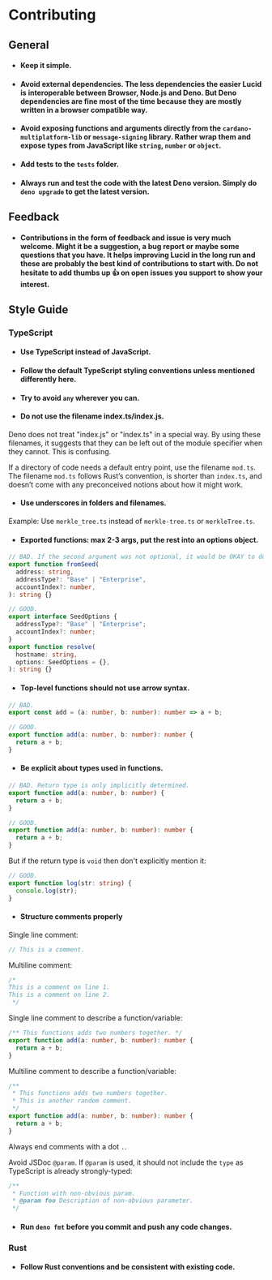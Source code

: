 # Contributing

## General

- #### Keep it simple.

- #### Avoid external dependencies. The less dependencies the easier Lucid is interoperable between Browser, Node.js and Deno. But Deno dependencies are fine most of the time because they are mostly written in a browser compatible way.

- #### Avoid exposing functions and arguments directly from the `cardano-multiplatform-lib` or `message-signing` library. Rather wrap them and expose types from JavaScript like `string`, `number` or `object`.

- #### Add tests to the `tests` folder.

- #### Always run and test the code with the latest Deno version. Simply do `deno upgrade` to get the latest version.

## Feedback

- #### Contributions in the form of feedback and issue is very much welcome. Might it be a suggestion, a bug report or maybe some questions that you have. It helps improving Lucid in the long run and these are probably the best kind of contributions to start with. Do not hesitate to add thumbs up 👍 on open issues you support to show your interest.

## Style Guide

### TypeScript

- #### Use TypeScript instead of JavaScript.

- #### Follow the default TypeScript styling conventions unless mentioned differently here.

- #### Try to avoid `any` wherever you can.

- #### Do not use the filename index.ts/index.js.

Deno does not treat "index.js" or "index.ts" in a special way. By using these
filenames, it suggests that they can be left out of the module specifier when
they cannot. This is confusing.

If a directory of code needs a default entry point, use the filename `mod.ts`.
The filename `mod.ts` follows Rust’s convention, is shorter than `index.ts`, and
doesn’t come with any preconceived notions about how it might work.

- #### Use underscores in folders and filenames.

Example: Use `merkle_tree.ts` instead of `merkle-tree.ts` or `merkleTree.ts`.

- #### Exported functions: max 2-3 args, put the rest into an options object.

```ts
// BAD. If the second argument was not optional, it would be OKAY to do it like this.
export function fromSeed(
  address: string,
  addressType?: "Base" | "Enterprise",
  accountIndex?: number,
): string {}
```

```ts
// GOOD.
export interface SeedOptions {
  addressType?: "Base" | "Enterprise";
  accountIndex?: number;
}
export function resolve(
  hostname: string,
  options: SeedOptions = {},
): string {}
```

- #### Top-level functions should not use arrow syntax.

```ts
// BAD.
export const add = (a: number, b: number): number => a + b;
```

```ts
// GOOD.
export function add(a: number, b: number): number {
  return a + b;
}
```

- #### Be explicit about types used in functions.

```ts
// BAD. Return type is only implicitly determined.
export function add(a: number, b: number) {
  return a + b;
}
```

```ts
// GOOD.
export function add(a: number, b: number): number {
  return a + b;
}
```

But if the return type is `void` then don't explicitly mention it:

```ts
// GOOD.
export function log(str: string) {
  console.log(str);
}
```

- #### Structure comments properly

Single line comment:

```ts
// This is a comment.
```

Multiline comment:

```ts
/*
This is a comment on line 1.
This is a comment on line 2.
 */
```

Single line comment to describe a function/variable:

```ts
/** This functions adds two numbers together. */
export function add(a: number, b: number): number {
  return a + b;
}
```

Multiline comment to describe a function/variable:

```ts
/**
 * This functions adds two numbers together.
 * This is another random comment.
 */
export function add(a: number, b: number): number {
  return a + b;
}
```

Always end comments with a dot `.`.

Avoid JSDoc `@param`. If `@param` is used, it should not include the `type` as
TypeScript is already strongly-typed:

```ts
/**
 * Function with non-obvious param.
 * @param foo Description of non-obvious parameter.
 */
```

- #### Run `deno fmt` before you commit and push any code changes.

### Rust

- #### Follow Rust conventions and be consistent with existing code.
